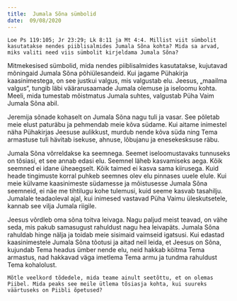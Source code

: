 ```yaml
---
title:  Jumala Sõna sümbolid
date:  09/08/2020
---
```


`Loe Ps 119:105; Jr 23:29; Lk 8:11 ja Mt 4:4. Millist viit sümbolit kasutatakse nendes piiblisalmides Jumala Sõna kohta? Mida sa arvad, miks valiti need viis sümbolit kirjeldama Jumala Sõna?`

Mitmekesised sümbolid, mida nendes piiblisalmides kasutatakse, kujutavad mõningaid Jumala Sõna põhiülesandeid. Kui jagame Pühakirja kaasinimestega, on see justkui valgus, mis valgustab elu. Jeesus, „maailma valgus“, tungib läbi väärarusaamade Jumala olemuse ja iseloomu kohta. Meeli, mida tumestab mõistmatus Jumala suhtes, valgustab Püha Vaim Jumala Sõna abil.

Jeremija sõnade kohaselt on Jumala Sõna nagu tuli ja vasar. See põletab meie elust paturäbu ja pehmendab meie kõva südame. Kui aitame inimestel näha Pühakirjas Jeesuse aulikkust, murdub nende kõva süda ning Tema armastuse tuli hävitab isekuse, ahnuse, lõbujanu ja enesekesksuse räbu.

Jumala Sõna võrreldakse ka seemnega. Seemet iseloomustavaks tunnuseks on tõsiasi, et see annab edasi elu. Seemnel läheb kasvamiseks aega. Kõik seemned ei idane üheaegselt. Kõik taimed ei kasva sama kiirusega. Kuid heade tingimuste korral puhkeb seemnes olev elu pinnases uuele elule. Kui meie külvame kaasinimeste südamesse ja mõistusesse Jumala Sõna seemneid, ei näe me tihtilugu kohe tulemusi, kuid seeme kasvab tasahilju. Jumalale teadaoleval ajal, kui inimesed vastavad Püha Vaimu üleskutsetele, kannab see vilja Jumala riigile.

Jeesus võrdleb oma sõna toitva leivaga. Nagu paljud meist teavad, on vähe seda, mis pakub samasugust rahuldust nagu hea leivapäts. Jumala Sõna rahuldab hinge nälja ja toidab meie sisimaid vaimseid igatsusi. Kui edastad kaasinimestele Jumala Sõna tõotusi ja aitad neil leida, et Jeesus on Sõna, kujundab Tema headus ümber nende elu, neid hakkab köitma Tema armastus, nad hakkavad väga imetlema Tema armu ja tundma rahuldust Tema kohalolust.

`Mõtle veelkord tõdedele, mida teame ainult seetõttu, et on olemas Piibel. Mida peaks see meile ütlema tõsiasja kohta, kui suureks väärtuseks on Piibli õpetused?`
